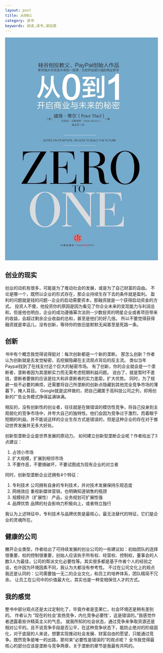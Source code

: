 ```yaml
---
layout: post
title: 从0到1
category: 读书
keywords: 阅读,读书,读后感
---
```


![book](/assets/img/716L9z9m0fL.jpg)

## 创业的现实
创业的动机有很多，可能是为了推动社会的发展，或是为了自己财富的自由。
不论是哪一个，既然以企业的形式存在，那企业持续生存下去的条件就是盈利。
盈利的问题就是钱的问题--企业的启动需要资本，那融资就是一个获得启动资金的方式。
投资人不傻，他投资你的原因是因为看见了你企业未来的变现能力与利润总和，但是他也明白，企业的成功遵循幂次法则--少数投资的明星企业或者项目带来的收益，会超过剩余企业收益的总和，甚至是他们的好几倍。
所以不要觉得获得融资就是幸运儿，没有创新，等待你的依旧是默默无闻甚至是死路一条。

## 创新
书中有个概念我觉得说得挺对：每次创新都是一个新的垄断。
那怎么创新？作者认为创新就是去发觉秘密，去挖掘隐藏在主流观点背后的反主流。
类似当年Paypal找到了在线支付这个巨大的秘密市场。
有了创新，你的企业就会是一个垄断者，垄断者因为其垄断实力而无需考虑短期利益问题。
说白了，就是暂时不差钱，垄断者要做的应该是拉大和非垄断者的实力差距，扩大优势。
同时，为了规避一些不必要的麻烦，还需要将自己所垄断的创新点隐藏到其他完全竞争市场的薄暮下，掩人耳目。
Google就是这样做的，把自己藏匿于高科技公司之列，却用创新的广告业务模式挣得盆满钵满。

相反的，没有创新性的创业者，往往就是在做错误的模仿性竞争，将自己投身到主观弱化的竞争市场中，并夸大自己的独特性。他们会因为竞争过于激烈，而着眼于短期的利益。并不能说这样的企业生存方式是错误的，但是这种企业的存在对于推动世界发展并无多大好处。

创新型垄断企业是世界发展的原动力。
如何建立创新型垄断企业呢？作者给出了3点建议：
1. 占领小市场
2. 扩大规模，扩展到相邻市场
3. 不要作恶，不要搞破坏，不要试图成为现有企业的对立者

同时，创新型垄断企业还拥有4个特征：
1. 专利技术
公司拥有自身的专利技术，并对技术发展保持乐观态度
2. 网络效应
重视新媒体营销，也明确知道销售的瓶颈
3. 规模经济（扩展性）
产品，业务规划可扩展性强
4. 品牌优势
品牌的社会影响力积极向上，或者特立独行

我认为上述特征中，专利技术与品牌优势是最核心，最无法替代的特征，它们是企业的灵魂所在。

## 健康的公司
撇开企业类型，作者给出了可持续发展的创业公司的一些建议如：初始团队的选择很重要，权的控制很重要，创始人应该执手所有权、经营权、控制权，董事会的人数3人为最佳，公司的帮派文化必要性等。其实很多都是基于作者个人的经验之谈，也许因为环境因素不同，我认为大都没有参考性。
不过在公司文化上的观点我还是认同的：公司需要独一无二的企业文化，和员工的培养体系，团队精简不冗余。
让员工在公司中的价值最大化，其实也是一种变相保住人才的方式。

## 我的感觉
整书中部分观点还是太过定制化了，毕竟作者是歪果仁，社会环境还是稍有差别的。
作者认为 “现在的社会‘宣扬竞争，内化竞争必要性’，这是错误的。”我感觉作者透露着些许精英主义的气息。
就我所知的社会状态，通过竞争来争取资源还是相对公平的。且不说竞争手段是否公平，在这种竞争状态下，能防止绝对的阶级固化，对于底层的人来说，想要实现推动社会发展、财富自由的愿望，只能通过竞争。既然竞争是唯一的出路，那何来“必要性是错误的”的观点呢？
全书我觉得最核心的部分应该是垄断与竞争两章，关于垄断的章节是我最有共鸣的。

